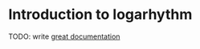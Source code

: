 # Introduction to logarhythm

TODO: write [great documentation](http://jacobian.org/writing/what-to-write/)
